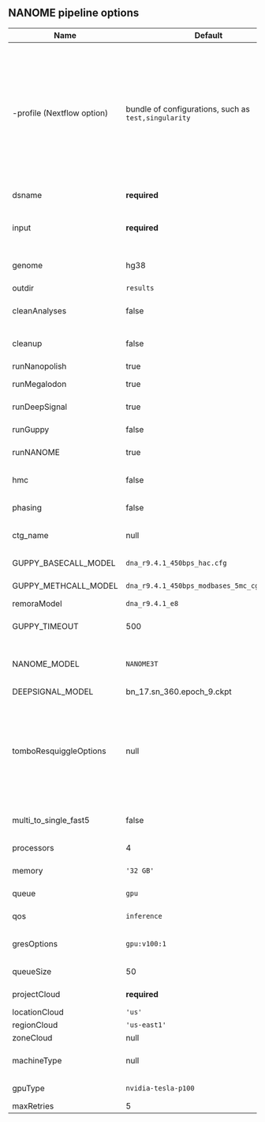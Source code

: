 ## NANOME pipeline options


| Name                       | Default                                              | Description                                                                                                                                                                                                                    |
|----------------------------|------------------------------------------------------|--------------------------------------------------------------------------------------------------------------------------------------------------------------------------------------------------------------------------------|
| -profile (Nextflow option) | bundle of configurations, such as `test,singularity` | `docker`: docker configurations, `singularity`: singularity configurations, `hpc`: HPC SLURM job support, `google`: GCP cloud job support, `test`: bundle input of Ecoli testcase, `test_human`:bundel input of human testcase |
| dsname                     | **required**                                         | Analyzed dataset name                                                                                                                                                                                                          |
| input                      | **required**                                         | Input fast5 files directory or compressed tar/tar.gz file                                                                                                                                                                      |
| genome                     | hg38                                                 | Reference genome, `hg38`, `ecoli`, `mm10`, etc.                                                                                                                                                                                |
| outdir                     | `results`                                            | Output directory                                                                                                                                                                                                               |
| cleanAnalyses           | false                                                | If clean old basecalling records in fast5 files                                                                                                                                                                                |
| cleanup                    | false                                                | Clean Nextflow work/ directory if true                                                                                                                                                                                         |
| runNanopolish              | true                                                 | If running Nanpolish                                                                                                                                                                                                           |
| runMegalodon               | true                                                 | If running Megalodon                                                                                                                                                                                                           |
| runDeepSignal              | true                                                 | If running DeepSignal                                                                                                                                                                                                          |
| runGuppy                   | false                                                | If running Guppy methylation-calling                                                                                                                                                                                           |
| runNANOME                  | true                                                 | If running NANOME consensus model                                                                                                                                                                                              |
| hmc                        | false                                                | If use 5hmC_5mC model for Megalodon                                                                                                                                                                                            |
| phasing                    | false                                                | If perform methylation phasing                                                                                                                                                                                                 |
| ctg_name                   | null                                                 | Regions for variant calling and phasing, such as chr1, etc.                                                                                                                                                                    |
| GUPPY_BASECALL_MODEL       | `dna_r9.4.1_450bps_hac.cfg`                          | Guppy basecalling model                                                                                                                                                                                                        |
| GUPPY_METHCALL_MODEL       | `dna_r9.4.1_450bps_modbases_5mc_cg_hac.cfg`          | Guppy methylation-calling model                                                                                                                                                                                                |
| remoraModel                | `dna_r9.4.1_e8`                                      | Megalodon model                                                                                                                                                                                                                |
| GUPPY_TIMEOUT              | 500                                                  | Guppy timeout parameter for Megalodon                                                                                                                                                                                          |
| NANOME_MODEL               | `NANOME3T`                                           | NANOME consensus model, 'NANOME3T' or 'NANOME2T'                                                                                                                                                                               |
| DEEPSIGNAL_MODEL           | bn_17.sn_360.epoch_9.ckpt                            | DeepSignal model                                                                                                                                                                                                               |
| tomboResquiggleOptions           | null                                                 | Tombo tool resquiggle options, Tombo resquiggle may failed on NA12878, set options like `'--signal-length-range 0 500000  --sequence-length-range 0 50000'` may solve this issue.                                              |
| multi_to_single_fast5           | false                                                   | If perform multi_to_single_fast5 step.|
| processors           | 4                                                    | Processors used for each job                                                                                                                                                                                                   |
| memory           | `'32 GB'`                                            | Memory used for each job                                                                                                                                                                                                       |
| queue           | `gpu`                                                | SLURM job queue name                                                                                                                                                                                                           |
| qos           | `inference`                                          | SLURM job QOS name                                                                                                                                                                                                             |
| gresOptions           | `gpu:v100:1`                                         | SLURM job request GPU type and number                                                                                                                                                                                          |
| queueSize           | 50                                                   | SLURM job max submit limit                                                                                                                                                                                                     |
| projectCloud           | **required**                                         | GCP cloud project name                                                                                                                                                                                                         |
| locationCloud           | `'us'`                                               | GCP location                                                                                                                                                                                                                   |
| regionCloud           | `'us-east1'`                                         | GCP region                                                                                                                                                                                                                     |
| zoneCloud           | null                                                 | GCP zone                                                                                                                                                                                                                       |
| machineType           | null                                                 | Google cloud machine type, such as n1-standard-8                                                                                                                                                                               |
| gpuType           | `nvidia-tesla-p100`                                  | GPU type requested on GCP                                                                                                                                                                                                      |
| maxRetries           | 5                                                    | Max retries time                                                                                                                                                                                                               |

